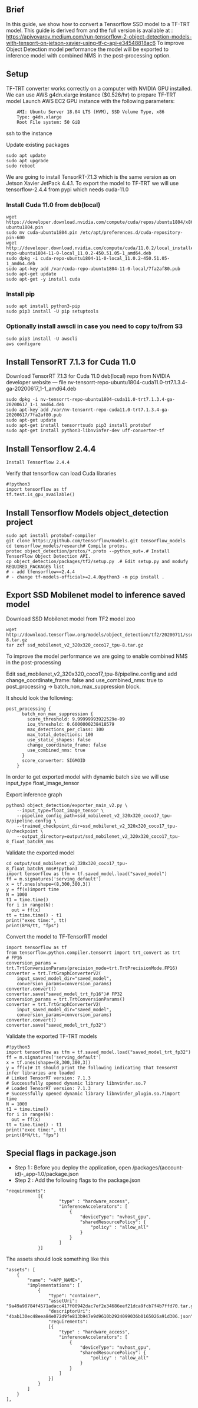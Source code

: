 ## Brief
In this guide, we show how to convert a Tensorflow SSD model to a TF-TRT model. This guide is derived from and the full version is available at : https://apivovarov.medium.com/run-tensorflow-2-object-detection-models-with-tensorrt-on-jetson-xavier-using-tf-c-api-e34548818ac6
To improve Object Detection model performance the model will be exported to inference model with combined NMS in the post-processing option. 

## Setup

TF-TRT converter works correctly on a computer with NVIDIA GPU installed. We can use AWS g4dn.xlarge instance ($0.526/hr) to prepare TF-TRT model
Launch AWS EC2 GPU instance with the following parameters:
```
    AMI: Ubuntu Server 18.04 LTS (HVM), SSD Volume Type, x86
    Type: g4dn.xlarge
    Root File system: 50 GiB
```
ssh to the instance

Update existing packages

```
sudo apt update
sudo apt upgrade
sudo reboot
```

We are going to install TensorRT-7.1.3 which is the same version as on Jetson Xavier JetPack 4.4.1. To export the model to TF-TRT we will use tensorflow-2.4.4 from pypi which needs cuda-11.0

### Install Cuda 11.0 from deb(local)

```
wget https://developer.download.nvidia.com/compute/cuda/repos/ubuntu1804/x86_64/cuda-ubuntu1804.pin
sudo mv cuda-ubuntu1804.pin /etc/apt/preferences.d/cuda-repository-pin-600
wget http://developer.download.nvidia.com/compute/cuda/11.0.2/local_installers/cuda-repo-ubuntu1804-11-0-local_11.0.2-450.51.05-1_amd64.deb
sudo dpkg -i cuda-repo-ubuntu1804-11-0-local_11.0.2-450.51.05-1_amd64.deb
sudo apt-key add /var/cuda-repo-ubuntu1804-11-0-local/7fa2af80.pub
sudo apt-get update
sudo apt-get -y install cuda
```
### Install pip
```
sudo apt install python3-pip
sudo pip3 install -U pip setuptools
```
### Optionally install awscli in case you need to copy to/from S3
```
sudo pip3 install -U awscli
aws configure
```

## Install TensorRT 7.1.3 for Cuda 11.0

Download TensorRT 7.1.3 for Cuda 11.0 deb(local) repo from NVIDIA developer website — file nv-tensorrt-repo-ubuntu1804-cuda11.0-trt7.1.3.4-ga-20200617_1-1_amd64.deb

```
sudo dpkg -i nv-tensorrt-repo-ubuntu1804-cuda11.0-trt7.1.3.4-ga-20200617_1-1_amd64.deb
sudo apt-key add /var/nv-tensorrt-repo-cuda11.0-trt7.1.3.4-ga-20200617/7fa2af80.pub
sudo apt-get update
sudo apt-get install tensorrtsudo pip3 install protobuf
sudo apt-get install python3-libnvinfer-dev uff-converter-tf
```

## Install Tensorflow 2.4.4
```
Install Tensorflow 2.4.4
```

Verify that tensorflow can load Cuda libraries
```
#!python3
import tensorflow as tf
tf.test.is_gpu_available()
```

## Install Tensorflow Models object_detection project

```
sudo apt install protobuf-compiler
git clone https://github.com/tensorflow/models.git tensorflow_models
cd tensorflow_models/research# Compile protos.
protoc object_detection/protos/*.proto --python_out=.# Install TensorFlow Object Detection API.
cp object_detection/packages/tf2/setup.py .# Edit setup.py and modufy REQUIRED_PACKAGES list
# - add tfensorflow==2.4.4
# - change tf-models-official>=2.4.0python3 -m pip install .
```

## Export SSD Mobilenet model to inference saved model
Download SSD Mobilenet model from TF2 model zoo

```
wget http://download.tensorflow.org/models/object_detection/tf2/20200711/ssd_mobilenet_v2_320x320_coco17_tpu-8.tar.gz
tar zxf ssd_mobilenet_v2_320x320_coco17_tpu-8.tar.gz
```
To improve the model performance we are going to enable combined NMS in the post-processing

Edit ssd_mobilenet_v2_320x320_coco17_tpu-8/pipeline.config and add change_coordinate_frame: false and use_combined_nms: true to post_processing -> batch_non_max_suppression block.

It should look the following:
```
post_processing {
      batch_non_max_suppression {
        score_threshold: 9.99999993922529e-09
        iou_threshold: 0.6000000238418579
        max_detections_per_class: 100
        max_total_detections: 100
        use_static_shapes: false
        change_coordinate_frame: false
        use_combined_nms: true
      }
      score_converter: SIGMOID
    }
```
In order to get exported model with dynamic batch size we will use input_type float_image_tensor

Export inference graph
```
python3 object_detection/exporter_main_v2.py \
    --input_type=float_image_tensor \
    --pipeline_config_path=ssd_mobilenet_v2_320x320_coco17_tpu-8/pipeline.config \
    --trained_checkpoint_dir=ssd_mobilenet_v2_320x320_coco17_tpu-8/checkpoint \
    --output_directory=output/ssd_mobilenet_v2_320x320_coco17_tpu-8_float_batchN_nms
```

Validate the exported model
```
cd output/ssd_mobilenet_v2_320x320_coco17_tpu-8_float_batchN_nms#!python3
import tensorflow as tfm = tf.saved_model.load("saved_model")
ff = m.signatures['serving_default']
x = tf.ones(shape=(8,300,300,3))
y = ff(x)import time
N = 1000
t1 = time.time()
for i in range(N):
  out = ff(x)
tt = time.time() - t1
print("exec time:", tt)
print(8*N/tt, "fps")
```

Convert the model to TF-TensorRT model
```
import tensorflow as tf
from tensorflow.python.compiler.tensorrt import trt_convert as trt
# FP16
conversion_params = trt.TrtConversionParams(precision_mode=trt.TrtPrecisionMode.FP16)
converter = trt.TrtGraphConverterV2(
    input_saved_model_dir="saved_model",
    conversion_params=conversion_params)
converter.convert()
converter.save("saved_model_trt_fp16")# FP32
conversion_params = trt.TrtConversionParams()
converter = trt.TrtGraphConverterV2(
    input_saved_model_dir="saved_model",
    conversion_params=conversion_params)
converter.convert()
converter.save("saved_model_trt_fp32")
```

Validate the exported TF-TRT models
```
#!python3
import tensorflow as tfm = tf.saved_model.load("saved_model_trt_fp32")
ff = m.signatures['serving_default']
x = tf.ones(shape=(8,300,300,3))
y = ff(x)# It should print the following indicating that TensorRT infer libraries are loaded
# Linked TensorRT version: 7.1.3
# Successfully opened dynamic library libnvinfer.so.7
# Loaded TensorRT version: 7.1.3
# Successfully opened dynamic library libnvinfer_plugin.so.7import time
N = 1000
t1 = time.time()
for i in range(N):
  out = ff(x)
tt = time.time() - t1
print("exec time:", tt)
print(8*N/tt, "fps")
```

## Special flags in package.json

* Step 1 : Before you deploy the application, open /packages/(account-id)-<APP NAME>_app-1.0/package.json
* Step 2 : Add the following flags to the package.json

```
"requirements": 
            [{
                    "type" : "hardware_access",
                    "inferenceAccelerators": [ 
                        {
                            "deviceType": "nvhost_gpu",
                            "sharedResourcePolicy": {
                                "policy" : "allow_all"
                            }
                        }
                    ]
            }]
```

The assets should look something like this

```
"assets": [
    {
        "name": "<APP_NAME>",
        "implementations": [
            {
                "type": "container",
                "assetUri": "9a49a98784f4571adacc417f00942dac7ef2e34686eef21dca9fcb7f4b7ffd70.tar.gz",
                "descriptorUri": "4bab130ec48eea84e072d9fe813b947e9d9610b2924099036b0165026a91d306.json",
                "requirements": 
                [{
                    "type" : "hardware_access",
                    "inferenceAccelerators": [ 
                        {
                            "deviceType": "nvhost_gpu",
                            "sharedResourcePolicy": {
                                "policy" : "allow_all"
                            }
                        }
                    ]
                }]
            }
        ]
    }
],
```